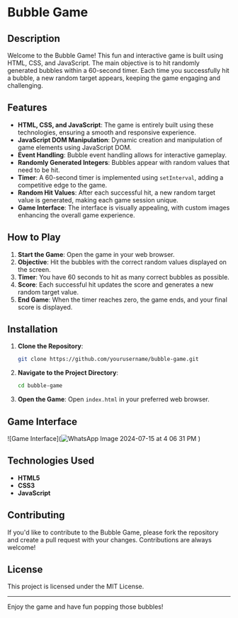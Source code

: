 # Bubble Game

## Description

Welcome to the Bubble Game! This fun and interactive game is built using HTML, CSS, and JavaScript. The main objective is to hit randomly generated bubbles within a 60-second timer. Each time you successfully hit a bubble, a new random target appears, keeping the game engaging and challenging.

## Features

- **HTML, CSS, and JavaScript**: The game is entirely built using these technologies, ensuring a smooth and responsive experience.
- **JavaScript DOM Manipulation**: Dynamic creation and manipulation of game elements using JavaScript DOM.
- **Event Handling**: Bubble event handling allows for interactive gameplay.
- **Randomly Generated Integers**: Bubbles appear with random values that need to be hit.
- **Timer**: A 60-second timer is implemented using `setInterval`, adding a competitive edge to the game.
- **Random Hit Values**: After each successful hit, a new random target value is generated, making each game session unique.
- **Game Interface**: The interface is visually appealing, with custom images enhancing the overall game experience.

## How to Play

1. **Start the Game**: Open the game in your web browser.
2. **Objective**: Hit the bubbles with the correct random values displayed on the screen.
3. **Timer**: You have 60 seconds to hit as many correct bubbles as possible.
4. **Score**: Each successful hit updates the score and generates a new random target value.
5. **End Game**: When the timer reaches zero, the game ends, and your final score is displayed.

## Installation

1. **Clone the Repository**:
   ```sh
   git clone https://github.com/yourusername/bubble-game.git
   ```
2. **Navigate to the Project Directory**:
   ```sh
   cd bubble-game
   ```
3. **Open the Game**:
   Open `index.html` in your preferred web browser.

## Game Interface

![Game Interface](![WhatsApp Image 2024-07-15 at 4 06 31 PM](https://github.com/user-attachments/assets/0e24c8ad-90a0-4ec8-9778-1c6ae48db903)
)

## Technologies Used

- **HTML5**
- **CSS3**
- **JavaScript**

## Contributing

If you'd like to contribute to the Bubble Game, please fork the repository and create a pull request with your changes. Contributions are always welcome!

## License

This project is licensed under the MIT License.

---

Enjoy the game and have fun popping those bubbles!
